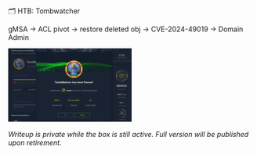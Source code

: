🗂️ HTB: Tombwatcher

gMSA → ACL pivot → restore deleted obj → CVE-2024-49019 → Domain Admin

<img src="https://raw.githubusercontent.com/inkedqt/ctf-writeups/main/HTB/proofs/tombwatcher.png" style="width:50%;" />

_Writeup is private while the box is still active. Full version will be published upon retirement._